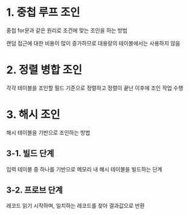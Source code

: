 # 1. 중첩 루프 조인

중첩 for문과 같은 원리로 조건에 맞는 조인을 하는 방법

랜덤 접근에 대한 비용이 많이 증가하므로 대용량의 테이블에서는 사용하지 않음

# 2. 정렬 병합 조인

각각 테이블을 조인할 필드 기준으로 정렬하고 정렬이 끝난 이후에 조인 작업 수행

# 3. 해시 조인

해시 테이블을 기반으로 조인하는 방법

## 3-1. 빌드 단계

입력 테이블 중 하나를 기반으로 메모리 내 해시 테이블을 빌드하는 단계

## 3-2. 프로브 단계

레코드 읽기 시작하며, 일치하는 레코드를 찾아 결과값으로 반환
